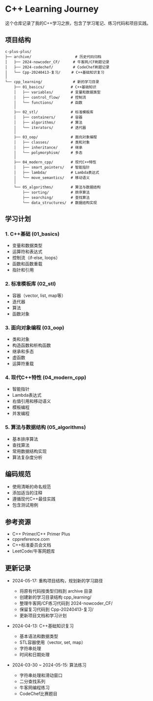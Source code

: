 # C++ Learning Journey

这个仓库记录了我的C++学习之旅，包含了学习笔记、练习代码和项目实践。

## 项目结构

```
c-plus-plus/
├── archive/                    # 历史代码归档
│   ├── 2024-nowcoder_CF/      # 牛客网/CF刷题记录
│   ├── 2024-codechef/         # CodeChef刷题记录
│   └── Cpp-20240413-复习/     # C++基础知识复习
│
└── cpp_learning/              # 新的学习目录
    ├── 01_basics/            # C++基础知识
    │   ├── variables/        # 变量和数据类型
    │   ├── control_flow/     # 控制流
    │   └── functions/        # 函数
    │
    ├── 02_stl/               # 标准模板库
    │   ├── containers/       # 容器
    │   ├── algorithms/       # 算法
    │   └── iterators/        # 迭代器
    │
    ├── 03_oop/               # 面向对象编程
    │   ├── classes/          # 类和对象
    │   ├── inheritance/      # 继承
    │   └── polymorphism/     # 多态
    │
    ├── 04_modern_cpp/        # 现代C++特性
    │   ├── smart_pointers/   # 智能指针
    │   ├── lambda/           # Lambda表达式
    │   └── move_semantics/   # 移动语义
    │
    └── 05_algorithms/        # 算法与数据结构
        ├── sorting/          # 排序算法
        ├── searching/        # 查找算法
        └── data_structures/  # 数据结构实现
```

## 学习计划

### 1. C++基础 (01_basics)
- 变量和数据类型
- 运算符和表达式
- 控制流（if-else, loops）
- 函数和函数重载
- 指针和引用

### 2. 标准模板库 (02_stl)
- 容器（vector, list, map等）
- 迭代器
- 算法
- 函数对象

### 3. 面向对象编程 (03_oop)
- 类和对象
- 构造函数和析构函数
- 继承和多态
- 虚函数
- 运算符重载

### 4. 现代C++特性 (04_modern_cpp)
- 智能指针
- Lambda表达式
- 右值引用和移动语义
- 模板编程
- 并发编程

### 5. 算法与数据结构 (05_algorithms)
- 基本排序算法
- 查找算法
- 常用数据结构实现
- 算法复杂度分析

## 编码规范

- 使用清晰的命名规范
- 添加适当的注释
- 遵循现代C++最佳实践
- 包含测试用例

## 参考资源

- C++ Primer/C++ Primer Plus
- cppreference.com
- C++标准委员会文档
- LeetCode/牛客网题库

## 更新记录

- 2024-05-17: 重构项目结构，规划新的学习路径
  - 将原有代码按类型归档到 archive 目录
  - 创建新的学习目录结构 cpp_learning/
  - 整理牛客网/CF练习代码到 2024-nowcoder_CF/
  - 保留复习代码到 Cpp-20240413-复习/
  - 更新项目文档和学习计划

- 2024-04-13: C++基础知识复习
  - 基本语法和数据类型
  - STL容器使用（vector, set, map）
  - 字符串处理
  - 时间和日期处理

- 2024-03-30 ~ 2024-05-15: 算法练习
  - 字符串处理和滑动窗口
  - 二分查找系列
  - 牛客网编程练习
  - CodeChef比赛题目 
